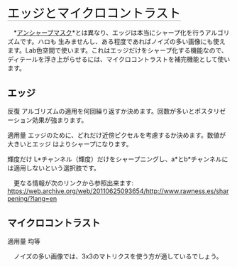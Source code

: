 <span style="color: #000000; background: none; overflow: hidden; page-break-after: avoid; font-size: 2.0em; font-family: Georgia,Times,serif; margin-top: 1em; margin-bottom: 0.25em; line-height: 1.3; padding: 0; border-bottom: 1px solid #AAAAAA;">エッジとマイクロコントラスト
</span>

　*[アンシャープマスク](Sharpening#Unsharp_Mask "wikilink")*とは異なり、エッジは本当にシャープ化を行うアルゴリズムです。ハロも
生みませんし、ある程度であればノイズの多い画像にも使えます。Lab色空間で使います。これはエッジだけをシャープ化する機能なので、ディテールを浮き上がらせるには、マイクロコントラストを補完機能として使います。

## エッジ

反復
アルゴリズムの適用を何回繰り返すか決めます。回数が多いとポスタリゼーション効果が強まります。

適用量
エッジのために、どれだけ近傍ピクセルを考慮するか決めます。数値が大きいとエッジ
はよりシャープになります。

輝度だけ
L\*チャンネル（輝度）だけをシャープニングし、a\*とb\*チャンネルには適用しないという選択肢です。

　更なる情報が次のリンクから参照出来ます:
<https://web.archive.org/web/20110625093654/http://www.rawness.es/sharpening/?lang=en>

## マイクロコントラスト

適用量
均等

　ノイズの多い画像では、3x3のマトリクスを使う方が適しているでしょう。